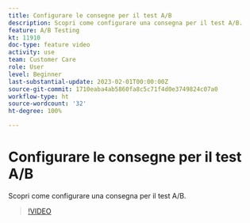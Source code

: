```yaml
---
title: Configurare le consegne per il test A/B
description: Scopri come configurare una consegna per il test A/B.
feature: A/B Testing
kt: 11910
doc-type: feature video
activity: use
team: Customer Care
role: User
level: Beginner
last-substantial-update: 2023-02-01T00:00:00Z
source-git-commit: 1710eaba4ab5860fa8c5c71f4d0e3749824c07a0
workflow-type: ht
source-wordcount: '32'
ht-degree: 100%

---
```



# Configurare le consegne per il test A/B

Scopri come configurare una consegna per il test A/B.

>[!VIDEO](https://video.tv.adobe.com/v/3415929?quality=12)
